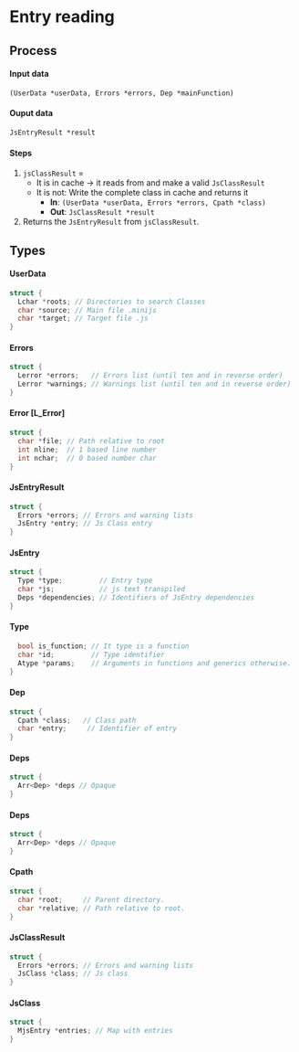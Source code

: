 Entry reading
=============

Process
-------

#### Input data ####
`(UserData *userData, Errors *errors, Dep *mainFunction)`

#### Ouput data ####
`JsEntryResult *result`

#### Steps ####
1. `jsClassResult` =
    - It is in cache -> it reads from and make a valid `JsClassResult`
    - It is not: Write the complete class in cache and returns it
        - **In**: `(UserData *userData, Errors *errors, Cpath *class)`
        - **Out**: `JsClassResult *result`
1. Returns the `JsEntryResult` from `jsClassResult`.

Types
-----

#### UserData ####
```c
struct {
  Lchar *roots; // Directories to search Classes
  char *source; // Main file .minijs
  char *target; // Target file .js
}

```
#### Errors ####
```c
struct {
  Lerror *errors;   // Errors list (until ten and in reverse order)
  Lerror *warnings; // Warnings list (until ten and in reverse order)
}
```

#### Error [L_Error] ####
```c
struct {
  char *file; // Path relative to root
  int nline;  // 1 based line number
  int nchar;  // 0 based number char
}
```
#### JsEntryResult ####
```c
struct {
  Errors *errors; // Errors and warning lists
  JsEntry *entry; // Js Class entry
}
```

#### JsEntry ####
```c
struct {
  Type *type;         // Entry type
  char *js;           // js text transpiled
  Deps *dependencies; // Identifiers of JsEntry dependencies
}
```

#### Type ####
```c
  bool is_function; // It type is a function
  char *id;         // Type identifier
  Atype *params;    // Arguments in functions and generics otherwise.
}
```

#### Dep ####
```c
struct {
  Cpath *class;   // Class path
  char *entry;     // Identifier of entry
}
```

#### Deps ####
```c
struct {
  Arr<Dep> *deps // Opaque
}
```

#### Deps ####
```c
struct {
  Arr<Dep> *deps // Opaque
}
```

#### Cpath ####
```c
struct {
  char *root;     // Parent directory.
  char *relative; // Path relative to root.
}
```

#### JsClassResult ####
```c
struct {
  Errors *errors; // Errors and warning lists
  JsClass *class; // Js class
}
```

#### JsClass ####
```c
struct {
  MjsEntry *entries; // Map with entries
}
```
